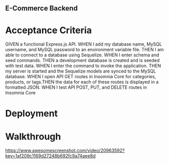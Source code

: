 ## E-Commerce Backend

# Acceptance Criteria

GIVEN a functional Express.js API. WHEN I add my database name, MySQL username, and MySQL password to an environment variable file. THEN I am able to connect to a database using Sequelize. WHEN I enter schema and seed commands. THEN a development database is created and is seeded with test data. WHEN I enter the command to invoke the application. THEN my server is started and the Sequelize models are synced to the MySQL database. WHEN I open API GET routes in Insomnia Core for categories, products, or tags.THEN the data for each of these routes is displayed in a formatted JSON. WHEN I test API POST, PUT, and DELETE routes in Insomnia Core

# Deployment 


# Walkthrough

https://www.awesomescreenshot.com/video/20963592?key=1af209c1169d27248b692fc9a74aee8d 